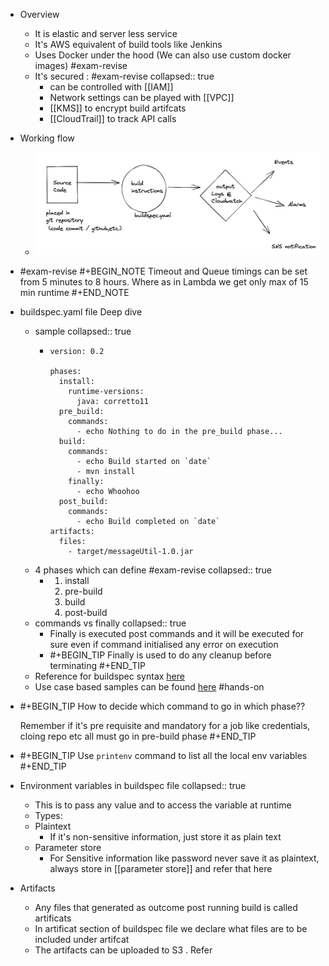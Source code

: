 - Overview
	- It is elastic and server less service
	- It's AWS equivalent of build tools like Jenkins
	- Uses Docker under the hood (We can also use custom docker images) #exam-revise
	- It's secured : #exam-revise
	  collapsed:: true
		- can be controlled with [[IAM]]
		- Network settings can be played with [[VPC]]
		- [[KMS]] to encrypt build artifcats
		- [[CloudTrail]] to track API calls
- Working flow
	- ![image.png](../assets/image_1647975987455_0.png)
- #exam-revise 
  #+BEGIN_NOTE
  Timeout and Queue timings can be set from 5 minutes to 8 hours. Where as in Lambda we get only max of 15 min runtime
  #+END_NOTE
- buildspec.yaml file Deep dive
	- sample
	  collapsed:: true
		- ```
		  version: 0.2
		  
		  phases:
		    install:
		      runtime-versions:
		        java: corretto11
		    pre_build:
		      commands:
		        - echo Nothing to do in the pre_build phase...
		    build:
		      commands:
		        - echo Build started on `date`
		        - mvn install
		      finally:
		        - echo Whoohoo
		    post_build:
		      commands:
		        - echo Build completed on `date`
		  artifacts:
		    files:
		      - target/messageUtil-1.0.jar
		  ```
	- 4 phases which can define #exam-revise
	  collapsed:: true
		- 1. install
		  2. pre-build
		  3. build
		  4. post-build
	- commands vs finally
	  collapsed:: true
		- Finally is executed post commands and it will be executed for sure even if command initialised any error on execution
		- #+BEGIN_TIP
		  Finally is used to do any cleanup before terminating
		  #+END_TIP
	- Reference for buildspec syntax [here](https://docs.aws.amazon.com/codebuild/latest/userguide/build-spec-ref.html#build-spec-ref-syntax)
	- Use case based samples can be found [here](https://docs.aws.amazon.com/codebuild/latest/userguide/use-case-based-samples.html) #hands-on
- #+BEGIN_TIP
  How to decide which command to go in which phase??
  
  Remember if it's pre requisite and mandatory for a job like credentials, cloing repo etc all must go in pre-build phase
  #+END_TIP
- #+BEGIN_TIP
  Use `printenv` command to list all the local env variables
  #+END_TIP
- Environment variables in buildspec file
  collapsed:: true
	- This is to pass any value and to access the variable at runtime
	- Types:
	- Plaintext
		- If it's non-sensitive information, just store it as plain text
	- Parameter store
		- For Sensitive information like password never save it as plaintext, always store in [[parameter store]] and refer that here
- Artifacts
	- Any files that generated as outcome post running build is called artificats
	- In artificat section of buildspec file we declare what files are to be included under artifcat
	- The artifacts can be uploaded to S3 . Refer